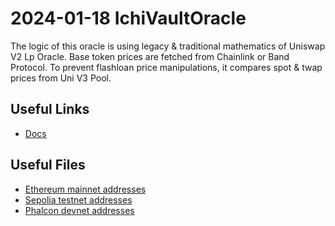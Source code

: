 # 2024-01-18 IchiVaultOracle

The logic of this oracle is using legacy & traditional mathematics of Uniswap V2 Lp Oracle. Base token prices are fetched from Chainlink or Band Protocol. To prevent flashloan price manipulations, it compares spot & twap prices from Uni V3 Pool.

## Useful Links
- [Docs](https://docs.blueberry.garden/developer-guides/contracts/oracle/introduction)

## Useful Files

- [Ethereum mainnet addresses](./output/mainnet.json)
- [Sepolia testnet addresses](./output/sepolia.json)
- [Phalcon devnet addresses](./output/phalcon.json)
